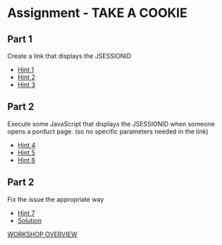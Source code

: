 # Assignment - TAKE A COOKIE

## Part 1
Create a link that displays the JSESSIONID

- [Hint 1](hint1.md)
- [Hint 2](hint2.md)
- [Hint 3](hint3.md)


## Part 2
Execute some JavaScript that displays the JSESSIONID when someone opens a porduct page.
(so no specific parameters needed in the link)

- [Hint 4](hint4.md)
- [Hint 5](hint5.md)
- [Hint 6](hint6.md)

## Part 2
Fix the issue the appropriate way

- [Hint 7](hint7.md)
- [Solution](solution.md)

[WORKSHOP OVERVIEW](../WORKSHOP.MD)